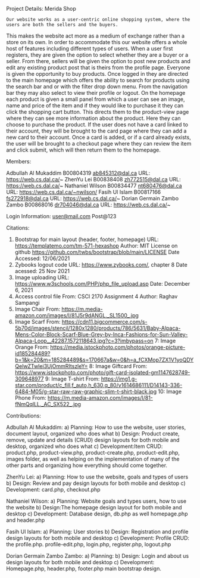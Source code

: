 Project Details: Merida Shop

	Our website works as a user-centric online shopping system, where the users are both the sellers and the buyers. 
This makes the website act more as a medium of exchange rather than a store on its own. In order to accommodate this our
website offers a whole host of features including different types of users. When a user first registers, they are given 
the option to select whether they are a buyer or a seller. From there, sellers will be given the option to post new 
products and edit any existing product post that is theirs from the profile page. Everyone is given the opportunity to buy products. Once 
logged in they are directed to the main homepage which offers the ability to search for products using the search 
bar and or with the filter drop down menu. From the navigation bar they may also select to view their profile or logout. 
On the homepage each product is given a small panel from which a user can see an image, name and price of the item and 
if they would like to purchase it they can click the shopping cart button. This directs them to the product-view page 
where they can see more information about the product. Here they can choose to purchase the product. If the user 
does not have a card linked to their account, they will be brought to the card page where they can add a new card to their account.
Once a card is added, or if a card already exists, the user will be brought to a checkout page where they can review the item
and click submit, which will then return them to the homepage. 


Members:

Adbullah Al Mukaddim       B00804319 ab845312@dal.ca	URL: https://web.cs.dal.ca/~
ZhenYu Lei 	               B00838408 zh772515@dal.ca	URL: https://web.cs.dal.ca/~
Nathaniel Wilson           B00834477 nt680476@dal.ca	URL: https://web.cs.dal.ca/~nwilson/
Fasih Ul Islam             B00817166 fs272918@dal.ca	URL: https://web.cs.dal.ca/~
Dorian Germain Zambo Zambo B00868016 dr704046@dal.ca	URL: https://web.cs.dal.ca/~

Login Information:
		user@mail.com
		Post@123

Citations:
1. Bootstrap for main layout (header, footer, homepage)
   URL: https://templatemo.com/tm-571-hexashop
   Author: MIT License on github https://github.com/twbs/bootstrap/blob/main/LICENSE
   Date Accessed: 12/06/2021
2. Zybooks logout code
   URL: https://www.zybooks.com/, chapter 8
   Date acessed: 25 Nov 2021
3. Image uploading
   URL: https://www.w3schools.com/PHP/php_file_upload.asp
   Date: December 6, 2021
4. Access control file
   From: CSCI 2170 Assignment 4
   Author: Raghav Sampangi
5. Image Chair
   From: https://m.media-amazon.com/images/I/81J5r9dANGL._SL1500_.jpg
6. Image Scarf
   From: https://cdn11.bigcommerce.com/s-5b70d/images/stencil/1280x1280/products/786/5631/Baby-Alpaca-Mens-Color-Block-Scarf-Blue-Grey-by-Inca-Fashions-for-Sun-Valley-Alpaca-Loop__42287.1572118643.jpg?c=3?imbypass=on
7: Image Orange
   From: https://media.istockphoto.com/photos/orange-picture-id185284489?b=1&k=20&m=185284489&s=170667a&w=0&h=a_fCXMop7ZX1V1yoQDYQeIwZTwIei3UjOmmRItszleY=
8: Image Giftcard
   From: https://www.istockphoto.com/photo/gift-card-isolated-gm1147628749-309648977
9: Image T-shirt
   From: https://img1.g-star.com/product/c_fill,f_auto,h_630,q_80/v1614686111/D14143-336-6484-M05/g-star-raw-raw-graphic-slim-t-shirt-black.jpg
10: Image Phone
    From: https://m.media-amazon.com/images/I/81-fNmQqlLL._AC_SX522_.jpg



Contributions:

Adbullah Al Mukaddim:
	a) Planning: How to use the website, user stories, document layout, organized who does what
	b) Design: Product create, remove, update and details (CRUD) design layouts for both mobile and desktop, organized who does what
	c) Development:Item CRUD: product.php, product-view.php, product-create.php, product-edit.php, images folder, as well as helping on the 
	implementation of many of the other parts and organizing how everything should come together. 

ZhenYu Lei:
	a) Planning: How to use the website, goals and types of users
	b) Design: Review and pay design layouts for both mobile and desktop
	c) Development: card.php, checkout.php


Nathaniel Wilson:
	a) Planning: Website goals and types users, how to use the website
	b) Design:The homepage design layout for both mobile and desktop
	c) Development: Database design, db.php as well homepage.php and header.php

Fasih Ul Islam:
	a) Planning: User stories 
	b) Design: Registration and profile design layouts for both mobile and desktop
	c) Development: Profile CRUD: the profile.php. profile-edit.php, login.php, register.php, logout.php

Dorian Germain Zambo Zambo:
	a) Planning:
	b) Design: Login and about us design layouts for both mobile and desktop
	c) Development: Homepage.php, header.php, footer.php main bootstrap design.
